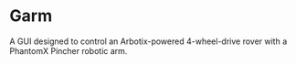 Garm
====

A GUI designed to control an Arbotix-powered 4-wheel-drive rover with a PhantomX Pincher robotic arm.

